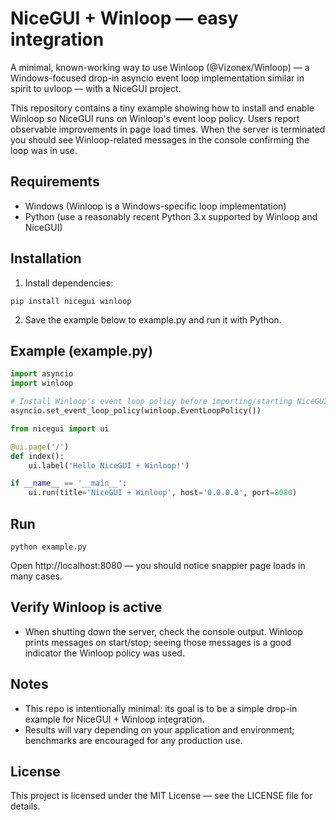 # NiceGUI + Winloop — easy integration

A minimal, known-working way to use Winloop (@Vizonex/Winloop) — a Windows-focused drop-in asyncio event loop implementation similar in spirit to uvloop — with a NiceGUI project.

This repository contains a tiny example showing how to install and enable Winloop so NiceGUI runs on Winloop's event loop policy. Users report observable improvements in page load times. When the server is terminated you should see Winloop-related messages in the console confirming the loop was in use.

## Requirements
- Windows (Winloop is a Windows-specific loop implementation)
- Python (use a reasonably recent Python 3.x supported by Winloop and NiceGUI)

## Installation

1. Install dependencies:

```
pip install nicegui winloop
```

2. Save the example below to example.py and run it with Python.

## Example (example.py)

```python
import asyncio
import winloop

# Install Winloop's event loop policy before importing/starting NiceGUI
asyncio.set_event_loop_policy(winloop.EventLoopPolicy())

from nicegui import ui

@ui.page('/')
def index():
    ui.label('Hello NiceGUI + Winloop!')

if __name__ == '__main__':
    ui.run(title='NiceGUI + Winloop', host='0.0.0.0', port=8080)
```

## Run

```
python example.py
```

Open http://localhost:8080 — you should notice snappier page loads in many cases.

## Verify Winloop is active

- When shutting down the server, check the console output. Winloop prints messages on start/stop; seeing those messages is a good indicator the Winloop policy was used.

## Notes

- This repo is intentionally minimal: its goal is to be a simple drop-in example for NiceGUI + Winloop integration.
- Results will vary depending on your application and environment; benchmarks are encouraged for any production use.

## License

This project is licensed under the MIT License — see the LICENSE file for details.